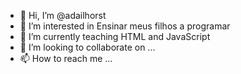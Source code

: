 - 👋 Hi, I’m @adailhorst
- 👀 I’m interested in Ensinar meus filhos a programar
- 🌱 I’m currently teaching HTML and JavaScript
- 💞️ I’m looking to collaborate on ...
- 📫 How to reach me ...

<!---
adailhorst/adailhorst is a ✨ special ✨ repository because its `README.md` (this file) appears on your GitHub profile.
You can click the Preview link to take a look at your changes.
--->
